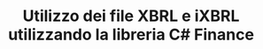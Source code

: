 ﻿---
title: Utilizzo dei file XBRL e iXBRL utilizzando la libreria C# Finance
linktitle: Utilizzo dei file XBRL e iXBRL
type: docs
weight: 20
url: /it/net/working-with-xbrl-and-ixbrl-files/
description: C# Finance La libreria API può creare, leggere, convertire e convalidare i file XBRL e iXBRL.
---
